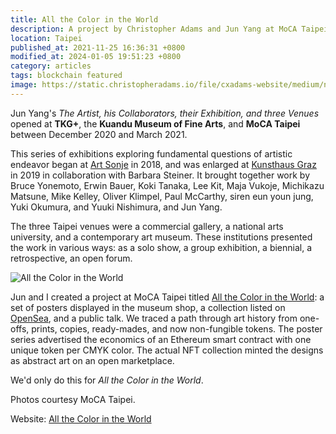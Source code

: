 ```yaml
---
title: All the Color in the World
description: A project by Christopher Adams and Jun Yang at MoCA Taipei
location: Taipei
published_at: 2021-11-25 16:36:31 +0800
modified_at: 2024-01-05 19:51:23 +0800
category: articles
tags: blockchain featured
image: https://static.christopheradams.io/file/cxadams-website/medium/nextcloud/Photos/Pictures/2021/MoCA-Taipei/MoCA-Taipei_20210313_Adams-Yang_DSC06787.JPG
---
```


Jun Yang's *The Artist, his Collaborators, their Exhibition, and three
Venues* opened at **TKG+**, the **Kuandu Museum of Fine Arts**, and
**MoCA Taipei** between December 2020 and March 2021.

This series of exhibitions exploring fundamental questions of artistic
endeavor began at [Art Sonje] in 2018, and was enlarged at [Kunsthaus
Graz] in 2019 in collaboration with Barbara Steiner. It brought together
work by Bruce Yonemoto, Erwin Bauer, Koki Tanaka, Lee Kit, Maja Vukoje,
Michikazu Matsune, Mike Kelley, Oliver Klimpel, Paul McCarthy, siren eun
youn jung, Yuki Okumura, and Yuuki Nishimura, and Jun Yang.

The three Taipei venues were a commercial gallery, a national arts
university, and a contemporary art museum. These institutions presented
the work in various ways: as a solo show, a group exhibition, a
biennial, a retrospective, an open forum.

![All the Color in the World](https://static.christopheradams.io/file/cxadams-website/medium/nextcloud/Photos/Pictures/2021/MoCA-Taipei/MoCA-Taipei_20210204_Jun-Yang_0059_Small.jpg)

Jun and I created a project at MoCA Taipei titled [All the Color in the
World]: a set of posters displayed in the museum shop, a collection
listed on [OpenSea], and a public talk. We traced a path through art
history from one-offs, prints, copies, ready-mades, and now non-fungible
tokens. The poster series advertised the economics of an Ethereum smart
contract with one unique token per CMYK color. The actual NFT collection
minted the designs as abstract art on an open marketplace.

We'd only do this for *All the Color in the World*.

Photos courtesy MoCA Taipei.

Website: [All the Color in the World]

[All the Color in the World]: https://aparallax.github.io/allthecolorintheworld/
[Art Sonje]: http://junyang.info/project/the-overview-perspective-art-sonje/
[Kunsthaus Graz]: http://junyang.info/project/the-artist-the-work-and-the-exhibition-at-kunsthaus-graz/
[OpenSea]: https://opensea.io/collection/allthecolorintheworld
